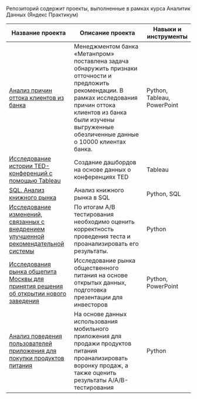 Репозиторий содержит проекты, выполненные в рамках курса Аналитик Данных (Яндекс Практикум)


| Название проекта  | Описание проекта | Навыки и инструменты
| ----------------- | ---------------- | ------------------- |
| [Анализ причин оттока клиентов из банка](https://github.com/sleb76/Portfolio/tree/a5284075f3bf7fbff799de8570d2aee3e3502b01/%D0%90%D0%BD%D0%B0%D0%BB%D0%B8%D0%B7%20%D0%BF%D1%80%D0%B8%D1%87%D0%B8%D0%BD%20%D0%BE%D1%82%D1%82%D0%BE%D0%BA%D0%B0%20%D0%BA%D0%BB%D0%B8%D0%B5%D0%BD%D1%82%D0%BE%D0%B2%20%D0%B8%D0%B7%20%D0%B1%D0%B0%D0%BD%D0%BA%D0%B0) | Менеджментом банка «Метанпром» поставлена задача обнаружить признаки отточности и предложить рекомендации. В рамках исследования причин оттока клиентов из банка были изучены выгруженные обезличенные данные о 10000 клиентах банка. | Python, Tableau, PowerPoint |
| [Исследование истории TED-конференций с помощью Tableau](https://github.com/sleb76/Portfolio/tree/a5284075f3bf7fbff799de8570d2aee3e3502b01/%D0%94%D0%B0%D1%88%D0%B1%D0%BE%D1%80%D0%B4%20%D0%B2%20Tableau) | Создание дашбордов на основе данных о конференциях TED | Tableau |
| [SQL. Анализ книжного рынка](https://github.com/sleb76/Portfolio/tree/a5284075f3bf7fbff799de8570d2aee3e3502b01/%D0%9F%D1%80%D0%BE%D0%B5%D0%BA%D1%82%20%D0%BF%D0%BE%20SQL.%20%D0%90%D0%BD%D0%B0%D0%BB%D0%B8%D0%B7%20%D0%BA%D0%BD%D0%B8%D0%B6%D0%BD%D0%BE%D0%B3%D0%BE%20%D1%80%D1%8B%D0%BD%D0%BA%D0%B0) | Анализ книжного рынка в SQL | Python, SQL |
| [Исследование изменений, связанных с внедрением улучшенной рекомендательной системы](https://github.com/sleb76/Portfolio/tree/a5284075f3bf7fbff799de8570d2aee3e3502b01/%D0%9F%D1%80%D0%BE%D0%B5%D0%BA%D1%82%20%D0%BF%D0%BE%20%D0%90B-%D1%82%D0%B5%D1%81%D1%82%D0%B8%D1%80%D0%BE%D0%B2%D0%B0%D0%BD%D0%B8%D1%8E) | По итогам A/B тестирования необходимо оценить корректность проведения теста и проанализировать его результаты. | Python|
| [Исследования рынка общепита Москвы для принятия решения об открытии нового заведения](https://github.com/sleb76/Portfolio/tree/a5284075f3bf7fbff799de8570d2aee3e3502b01/%D0%A0%D1%8B%D0%BD%D0%BE%D0%BA%20%D0%B7%D0%B0%D0%B2%D0%B5%D0%B4%D0%B5%D0%BD%D0%B8%D0%B9%20%D0%BE%D0%B1%D1%89%D0%B5%D1%81%D1%82%D0%B2%D0%B5%D0%BD%D0%BD%D0%BE%D0%B3%D0%BE%20%D0%BF%D0%B8%D1%82%D0%B0%D0%BD%D0%B8%D1%8F%20%D0%9C%D0%BE%D1%81%D0%BA%D0%B2%D1%8B) | Исследование рынка общественного питания на основе открытых данных, подготовка презентации для инвесторов | Python,  PowerPoint |
| [Анализ поведения пользователей приложения для покупки продуктов питания](https://github.com/sleb76/Portfolio/tree/a5284075f3bf7fbff799de8570d2aee3e3502b01/%D0%A1%D0%B1%D0%BE%D1%80%D0%BD%D1%8B%D0%B9%20%D0%BF%D1%80%D0%BE%D0%B5%D0%BA%D1%82%202.%20%D0%91%D0%B8%D0%B7%D0%BD%D0%B5%D1%81-%D0%B0%D0%BD%D0%B0%D0%BB%D0%B8%D1%82%D0%B8%D0%BA%D0%B0) | На основе данных использования мобильного приложения для продажи продуктов питания проанализировать воронку продаж, а также оценить результаты A/A/B-тестирования  | Python |

